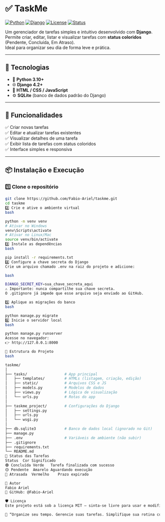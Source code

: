# ✅ TaskMe

[![Python](https://img.shields.io/badge/Python-3.10%2B-blue.svg?logo=python)](https://www.python.org/)
[![Django](https://img.shields.io/badge/Django-4.2%2B-0C4B33.svg?logo=django)](https://www.djangoproject.com/)
[![License](https://img.shields.io/badge/Licença-MIT-green.svg)](./LICENSE)
[![Status](https://img.shields.io/badge/Status-Em%20Desenvolvimento-yellow.svg)]()

Um gerenciador de tarefas simples e intuitivo desenvolvido com **Django**.  
Permite criar, editar, listar e visualizar tarefas com **status coloridos** (Pendente, Concluída, Em Atraso).  
Ideal para organizar seu dia de forma leve e prática.

---

## 🚀 Tecnologias

- 🐍 **Python 3.10+**
- 🌐 **Django 4.2+**
- 🎨 **HTML / CSS / JavaScript**
- ⚙️ **SQLite** (banco de dados padrão do Django)

---

## 🧩 Funcionalidades

✅ Criar novas tarefas  
✅ Editar e atualizar tarefas existentes  
✅ Visualizar detalhes de uma tarefa  
✅ Exibir lista de tarefas com status coloridos  
✅ Interface simples e responsiva  

---

## 📦 Instalação e Execução

### 1️⃣ Clone o repositório
```bash
git clone https://github.com/Fabio-Ariel/taskme.git
cd taskme
2️⃣ Crie e ative o ambiente virtual
bash

python -m venv venv
# Ativar no Windows
venv\Scripts\activate
# Ativar no Linux/Mac
source venv/bin/activate
3️⃣ Instale as dependências
bash

pip install -r requirements.txt
4️⃣ Configure a chave secreta do Django
Crie um arquivo chamado .env na raiz do projeto e adicione:

bash

DJANGO_SECRET_KEY=sua_chave_secreta_aqui
⚠️ Importante: nunca compartilhe sua chave secreta.
O .gitignore já impede que esse arquivo seja enviado ao GitHub.

5️⃣ Aplique as migrações do banco
bash

python manage.py migrate
6️⃣ Inicie o servidor local
bash

python manage.py runserver
Acesse no navegador:
👉 http://127.0.0.1:8000

📁 Estrutura do Projeto
bash

taskme/
│
├── tasks/                 # App principal
│   ├── templates/         # HTMLs (listagem, criação, edição)
│   ├── static/            # Arquivos CSS e JS
│   ├── models.py          # Modelos de dados
│   ├── views.py           # Lógica de visualização
│   └── urls.py            # Rotas do app
│
├── taskme_project/        # Configurações do Django
│   ├── settings.py
│   ├── urls.py
│   └── wsgi.py 
│
├── db.sqlite3             # Banco de dados local (ignorado no Git)
├── manage.py
├── .env                   # Variáveis de ambiente (não subir)
├── .gitignore
├── requirements.txt
└── README.md
🎨 Status das Tarefas
Status	Cor	Significado
🟢 Concluída	Verde	Tarefa finalizada com sucesso
🟡 Pendente	Amarelo	Aguardando execução
🔴 Atrasada	Vermelho	Prazo expirado

👤 Autor
Fabio Ariel
🔗 GitHub: @Fabio-Ariel

🛡️ Licença
Este projeto está sob a licença MIT — sinta-se livre para usar e modificar.

💬 “Organize seu tempo. Gerencie suas tarefas. Simplifique sua rotina com o TaskMe.”
